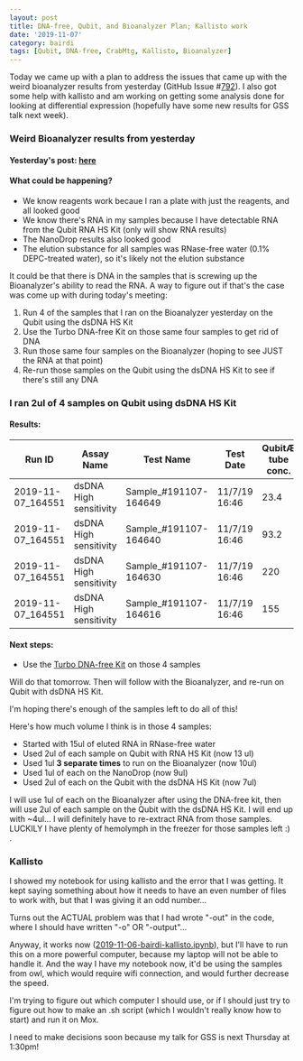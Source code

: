 ```yaml
---
layout: post
title: DNA-free, Qubit, and Bioanalyzer Plan; Kallisto work
date: '2019-11-07'
category: bairdi
tags: [Qubit, DNA-free, CrabMtg, Kallisto, Bioanalyzer]
---
```

Today we came up with a plan to address the issues that came up with the weird bioanalyzer results from yesterday (GitHub Issue #[792](https://github.com/RobertsLab/resources/issues/792)). I also got some help with kallisto and am working on getting some analysis done for looking at differential expression (hopefully have some new results for GSS talk next week). 

### Weird Bioanalyzer results from yesterday
#### Yesterday's post: [here](https://grace-ac.github.io/bairdi-nanodrop-bioanalyzer-kallisto/)

#### What could be happening?   
- We know reagents work becaue I ran a plate with just the reagents, and all looked good
- We know there's RNA in my samples because I have detectable RNA from the Qubit RNA HS Kit (only will show RNA results)
- The NanoDrop results also looked good
- The elution substance for all samples was RNase-free water (0.1% DEPC-treated water), so it's likely not the elution substance

It could be that there is DNA in the samples that is screwing up the Bioanalyzer's ability to read the RNA. A way to figure out if that's the case was come up with during today's meeting:    
1. Run 4 of the samples that I ran on the Bioanalyzer yesterday on the Qubit using the dsDNA HS Kit 
2. Use the Turbo DNA-free Kit on those same four samples to get rid of DNA
3. Run those same four samples on the Bioanalyzer (hoping to see JUST the RNA at that point)
4. Re-run those samples on the Qubit using the dsDNA HS Kit to see if there's still any DNA

### I ran 2ul of 4 samples on Qubit using dsDNA HS Kit
#### Results:    

| Run ID            | Assay Name             | Test Name             | Test Date     | QubitÆ tube conc. | Units | Original sample conc. | Units | Sample Volume (µL) | Dilution Factor | tube_number |
|-------------------|------------------------|-----------------------|---------------|-------------------|-------|-----------------------|-------|--------------------|-----------------|-------------|
| 2019-11-07_164551 | dsDNA High sensitivity | Sample_#191107-164649 | 11/7/19 16:46 | 23.4              | ng/mL | 2.34                  | ng/µL | 2                  | 100             | 53          |
| 2019-11-07_164551 | dsDNA High sensitivity | Sample_#191107-164640 | 11/7/19 16:46 | 93.2              | ng/mL | 9.32                  | ng/µL | 2                  | 100             | 24          |
| 2019-11-07_164551 | dsDNA High sensitivity | Sample_#191107-164630 | 11/7/19 16:46 | 220               | ng/mL | 22                    | ng/µL | 2                  | 100             | 29          |
| 2019-11-07_164551 | dsDNA High sensitivity | Sample_#191107-164616 | 11/7/19 16:46 | 155               | ng/mL | 15.5                  | ng/µL | 2                  | 100             | 10          |

#### Next steps:   
- Use the [Turbo DNA-free Kit](https://assets.thermofisher.com/TFS-Assets/LSG/manuals/1907M_turbodnafree_UG.pdf) on those 4 samples 

Will do that tomorrow. Then will follow with the Bioanalyzer, and re-run on Qubit with dsDNA HS Kit. 

I'm hoping there's enough of the samples left to do all of this! 

Here's how much volume I think is in those 4 samples:   
- Started with 15ul of eluted RNA in RNase-free water
- Used 2ul of each sample on Qubit with RNA HS Kit (now 13 ul)
- Used 1ul **3 separate times** to run on the Bioanalyzer (now 10ul) 
- Used 1ul of each on the NanoDrop (now 9ul) 
- Used 2ul of each on the Qubit with the dsDNA HS Kit (now 7ul) 

I will use 1ul of each on the Bioanalyzer after using the DNA-free kit, then will use 2ul of each sample on the Qubit with the dsDNA HS Kit. I will end up with ~4ul... I will definitely have to re-extract RNA from those samples. LUCKILY I have plenty of hemolymph in the freezer for those samples left :) . 

### Kallisto
I showed my notebook for using kallisto and the error that I was getting. It kept saying something about how it needs to have an even number of files to work with, but that I was giving it an odd number... 

Turns out the ACTUAL problem was that I had wrote "-out" in the code, where I should have written "-o" OR "-output"... 

Anyway, it works now ([2019-11-06-bairdi-kallisto.ipynb](https://github.com/RobertsLab/project-crab/blob/master/notebooks/2019-11-06-bairdi-kallisto.ipynb)), but I'll have to run this on a more powerful computer, because my laptop will not be able to handle it. And the way I have my notebook now, it'd be using the samples from owl, which would require wifi connection, and would further decrease the speed. 

I'm trying to figure out which computer I should use, or if I should just try to figure out how to make an .sh script (which I wouldn't really know how to start) and run it on Mox. 

I need to make decisions soon because my talk for GSS is next Thursday at 1:30pm! 


